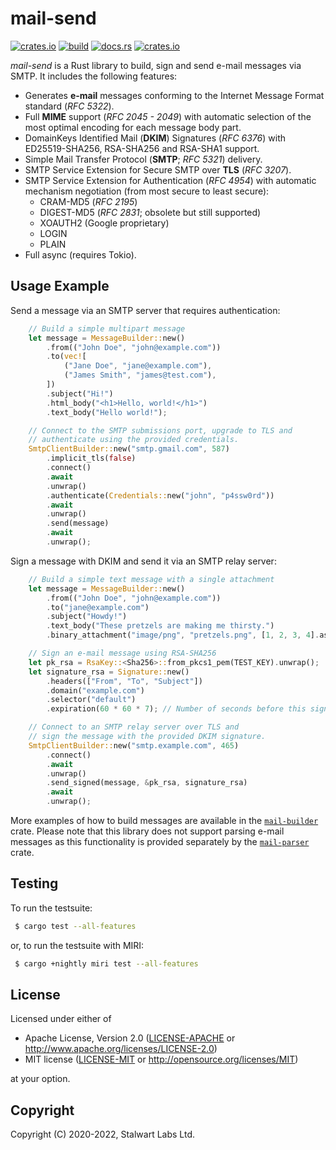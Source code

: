 # mail-send

[![crates.io](https://img.shields.io/crates/v/mail-send)](https://crates.io/crates/mail-send)
[![build](https://github.com/stalwartlabs/mail-send/actions/workflows/rust.yml/badge.svg)](https://github.com/stalwartlabs/mail-send/actions/workflows/rust.yml)
[![docs.rs](https://img.shields.io/docsrs/mail-send)](https://docs.rs/mail-send)
[![crates.io](https://img.shields.io/crates/l/mail-send)](http://www.apache.org/licenses/LICENSE-2.0)

_mail-send_ is a Rust library to build, sign and send e-mail messages via SMTP. It includes the following features:

- Generates **e-mail** messages conforming to the Internet Message Format standard (_RFC 5322_).
- Full **MIME** support (_RFC 2045 - 2049_) with automatic selection of the most optimal encoding for each message body part.
- DomainKeys Identified Mail (**DKIM**) Signatures (_RFC 6376_) with ED25519-SHA256, RSA-SHA256 and RSA-SHA1 support.
- Simple Mail Transfer Protocol (**SMTP**; _RFC 5321_) delivery.
- SMTP Service Extension for Secure SMTP over **TLS** (_RFC 3207_).
- SMTP Service Extension for Authentication (_RFC 4954_) with automatic mechanism negotiation (from most secure to least secure):
  - CRAM-MD5 (_RFC 2195_)
  - DIGEST-MD5 (_RFC 2831_; obsolete but still supported)
  - XOAUTH2 (Google proprietary)
  - LOGIN
  - PLAIN
- Full async (requires Tokio).

## Usage Example

Send a message via an SMTP server that requires authentication:

```rust
    // Build a simple multipart message
    let message = MessageBuilder::new()
        .from(("John Doe", "john@example.com"))
        .to(vec![
            ("Jane Doe", "jane@example.com"),
            ("James Smith", "james@test.com"),
        ])
        .subject("Hi!")
        .html_body("<h1>Hello, world!</h1>")
        .text_body("Hello world!");

    // Connect to the SMTP submissions port, upgrade to TLS and
    // authenticate using the provided credentials.
    SmtpClientBuilder::new("smtp.gmail.com", 587)
        .implicit_tls(false)
        .connect()
        .await
        .unwrap()
        .authenticate(Credentials::new("john", "p4ssw0rd"))
        .await
        .unwrap()
        .send(message)
        .await
        .unwrap();
```

Sign a message with DKIM and send it via an SMTP relay server:

```rust
    // Build a simple text message with a single attachment
    let message = MessageBuilder::new()
        .from(("John Doe", "john@example.com"))
        .to("jane@example.com")
        .subject("Howdy!")
        .text_body("These pretzels are making me thirsty.")
        .binary_attachment("image/png", "pretzels.png", [1, 2, 3, 4].as_ref());

    // Sign an e-mail message using RSA-SHA256
    let pk_rsa = RsaKey::<Sha256>::from_pkcs1_pem(TEST_KEY).unwrap();
    let signature_rsa = Signature::new()
        .headers(["From", "To", "Subject"])
        .domain("example.com")
        .selector("default")
        .expiration(60 * 60 * 7); // Number of seconds before this signature expires (optional)

    // Connect to an SMTP relay server over TLS and
    // sign the message with the provided DKIM signature.
    SmtpClientBuilder::new("smtp.example.com", 465)
        .connect()
        .await
        .unwrap()
        .send_signed(message, &pk_rsa, signature_rsa)
        .await
        .unwrap();
```

More examples of how to build messages are available in the [`mail-builder`](https://crates.io/crates/mail-builder) crate.
Please note that this library does not support parsing e-mail messages as this functionality is provided separately by the [`mail-parser`](https://crates.io/crates/mail-parser) crate.

## Testing

To run the testsuite:

```bash
 $ cargo test --all-features
```

or, to run the testsuite with MIRI:

```bash
 $ cargo +nightly miri test --all-features
```

## License

Licensed under either of

- Apache License, Version 2.0 ([LICENSE-APACHE](LICENSE-APACHE) or http://www.apache.org/licenses/LICENSE-2.0)
- MIT license ([LICENSE-MIT](LICENSE-MIT) or http://opensource.org/licenses/MIT)

at your option.

## Copyright

Copyright (C) 2020-2022, Stalwart Labs Ltd.
